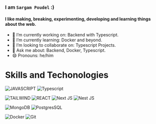 ### I am `Sargam Poudel` :)
#### I like making, breaking, experimenting, developing and learning things about the web.

- 🔭 I’m currently working on: Backend with Typescript.
- 🌱 I’m currently learning: Docker and beyond.
- 👯 I’m looking to collaborate on: Typescript Projects.
- 💬 Ask me about: Backend, Docker, Typescript.
- 😄 Pronouns: he/him

# Skills and Techonologies
![JAVASCRIPT](https://img.shields.io/badge/JavaScript-F7DF1E?style=for-the-badge&logo=javascript&logoColor=black)
![Typescript](https://img.shields.io/badge/TypeScript-007ACC?style=for-the-badge&logo=typescript&logoColor=white)

![TAILWIND](https://img.shields.io/badge/Tailwind_CSS-38B2AC?style=for-the-badge&logo=tailwind-css&logoColor=white)
![REACT](https://img.shields.io/badge/React-20232A?style=for-the-badge&logo=react&logoColor=61DAFB)
![Next JS](https://img.shields.io/badge/Next-black?style=for-the-badge&logo=next.js&logoColor=white)
![Nest JS](https://img.shields.io/badge/nestjs-E0234E?style=for-the-badge&logo=nestjs&logoColor=white)

![MongoDB](https://img.shields.io/badge/MongoDB-4EA94B?style=for-the-badge&logo=mongodb&logoColor=white)
![PostgresSQL](https://img.shields.io/badge/PostgreSQL-316192?style=for-the-badge&logo=postgresql&logoColor=white)

![Docker](https://img.shields.io/badge/Docker-2CA5E0?style=for-the-badge&logo=docker&logoColor=white)
![Git](https://img.shields.io/badge/GIT-E44C30?style=for-the-badge&logo=git&logoColor=white)
